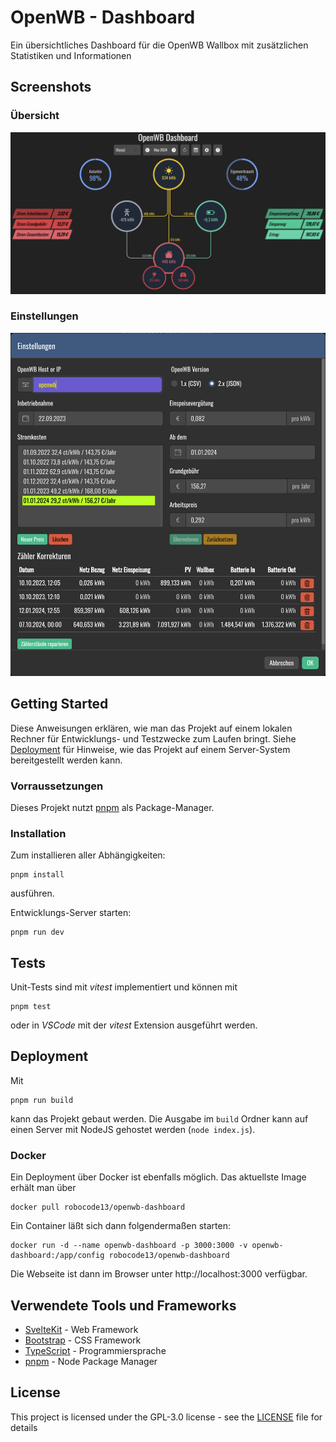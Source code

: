 # OpenWB - Dashboard

Ein übersichtliches Dashboard für die OpenWB Wallbox mit zusätzlichen Statistiken und Informationen

## Screenshots

### Übersicht

<img src="docs/OpenWB-Dashboard-Screenshot1.png" alt="Screenshot 1">

### Einstellungen

<img src="docs/OpenWB-Dashboard-Screenshot2.png" alt="Screenshot 2" width=700>

## Getting Started

Diese Anweisungen erklären, wie man das Projekt auf einem lokalen Rechner für Entwicklungs- und Testzwecke zum Laufen bringt. Siehe [Deployment](#deployment) für Hinweise, wie das Projekt auf einem Server-System bereitgestellt werden kann.

### Vorraussetzungen

Dieses Projekt nutzt [pnpm](https://pnpm.io/) als Package-Manager.

### Installation

Zum installieren aller Abhängigkeiten:

```
pnpm install
```

ausführen.

Entwicklungs-Server starten:

```
pnpm run dev
```

## Tests

Unit-Tests sind mit _vitest_ implementiert und können mit

```
pnpm test
```

oder in _VSCode_ mit der _vitest_ Extension ausgeführt werden.

## Deployment

Mit

```
pnpm run build
```

kann das Projekt gebaut werden. Die Ausgabe im `build` Ordner kann auf einen Server mit NodeJS gehostet werden (`node index.js`).

### Docker

Ein Deployment über Docker ist ebenfalls möglich. Das aktuellste Image erhält man über

```
docker pull robocode13/openwb-dashboard
```

Ein Container läßt sich dann folgendermaßen starten:

```
docker run -d --name openwb-dashboard -p 3000:3000 -v openwb-dashboard:/app/config robocode13/openwb-dashboard
```

Die Webseite ist dann im Browser unter http://localhost:3000 verfügbar.

## Verwendete Tools und Frameworks

- [SvelteKit](https://kit.svelte.dev/) - Web Framework
- [Bootstrap](https://getbootstrap.com/) - CSS Framework
- [TypeScript](https://www.typescriptlang.org/) - Programmiersprache
- [pnpm](https://pnpm.io/) - Node Package Manager

## License

This project is licensed under the GPL-3.0 license - see the [LICENSE](LICENSE) file for details
